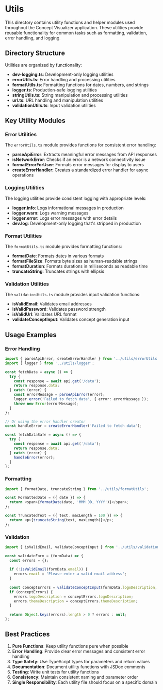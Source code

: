 # Utils

This directory contains utility functions and helper modules used throughout the Concept Visualizer application. These utilities provide reusable functionality for common tasks such as formatting, validation, error handling, and logging.

## Directory Structure

Utilities are organized by functionality:

- **dev-logging.ts**: Development-only logging utilities
- **errorUtils.ts**: Error handling and processing utilities
- **formatUtils.ts**: Formatting functions for dates, numbers, and strings
- **logger.ts**: Production-safe logging utilities
- **stringUtils.ts**: String manipulation and processing utilities
- **url.ts**: URL handling and manipulation utilities
- **validationUtils.ts**: Input validation utilities

## Key Utility Modules

### Error Utilities

The `errorUtils.ts` module provides functions for consistent error handling:

- **parseApiError**: Extracts meaningful error messages from API responses
- **isNetworkError**: Checks if an error is a network connectivity issue
- **formatErrorForUser**: Formats error messages for display to users
- **createErrorHandler**: Creates a standardized error handler for async operations

### Logging Utilities

The logging utilities provide consistent logging with appropriate levels:

- **logger.info**: Logs informational messages in production
- **logger.warn**: Logs warning messages
- **logger.error**: Logs error messages with error details
- **dev.log**: Development-only logging that's stripped in production

### Format Utilities

The `formatUtils.ts` module provides formatting functions:

- **formatDate**: Formats dates in various formats
- **formatFileSize**: Formats byte sizes as human-readable strings
- **formatDuration**: Formats durations in milliseconds as readable time
- **truncateString**: Truncates strings with ellipsis

### Validation Utilities

The `validationUtils.ts` module provides input validation functions:

- **isValidEmail**: Validates email addresses
- **isValidPassword**: Validates password strength
- **isValidUrl**: Validates URL format
- **validateConceptInput**: Validates concept generation input

## Usage Examples

### Error Handling

```typescript
import { parseApiError, createErrorHandler } from '../utils/errorUtils';
import { logger } from '../utils/logger';

const fetchData = async () => {
  try {
    const response = await api.get('/data');
    return response.data;
  } catch (error) {
    const errorMessage = parseApiError(error);
    logger.error('Failed to fetch data', { error: errorMessage });
    throw new Error(errorMessage);
  }
};

// Or using the error handler creator
const handleError = createErrorHandler('Failed to fetch data');

const fetchDataSafe = async () => {
  try {
    const response = await api.get('/data');
    return response.data;
  } catch (error) {
    handleError(error);
  }
};
```

### Formatting

```typescript
import { formatDate, truncateString } from '../utils/formatUtils';

const FormattedDate = ({ date }) => {
  return <span>{formatDate(date, 'MMM DD, YYYY')}</span>;
};

const TruncatedText = ({ text, maxLength = 100 }) => {
  return <p>{truncateString(text, maxLength)}</p>;
};
```

### Validation

```typescript
import { isValidEmail, validateConceptInput } from '../utils/validationUtils';

const validateForm = (formData) => {
  const errors = {};
  
  if (!isValidEmail(formData.email)) {
    errors.email = 'Please enter a valid email address';
  }
  
  const conceptErrors = validateConceptInput(formData.logoDescription, formData.themeDescription);
  if (conceptErrors) {
    errors.logoDescription = conceptErrors.logoDescription;
    errors.themeDescription = conceptErrors.themeDescription;
  }
  
  return Object.keys(errors).length > 0 ? errors : null;
};
```

## Best Practices

1. **Pure Functions**: Keep utility functions pure when possible
2. **Error Handling**: Provide clear error messages and consistent error handling
3. **Type Safety**: Use TypeScript types for parameters and return values
4. **Documentation**: Document utility functions with JSDoc comments
5. **Testing**: Write unit tests for utility functions
6. **Consistency**: Maintain consistent naming and parameter order
7. **Single Responsibility**: Each utility file should focus on a specific domain 